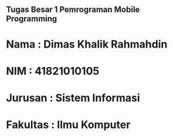 ## Tugas Besar 1 Pemrograman Mobile Programming

# Nama : Dimas Khalik Rahmahdin
# NIM : 41821010105
# Jurusan : Sistem Informasi
# Fakultas : Ilmu Komputer

